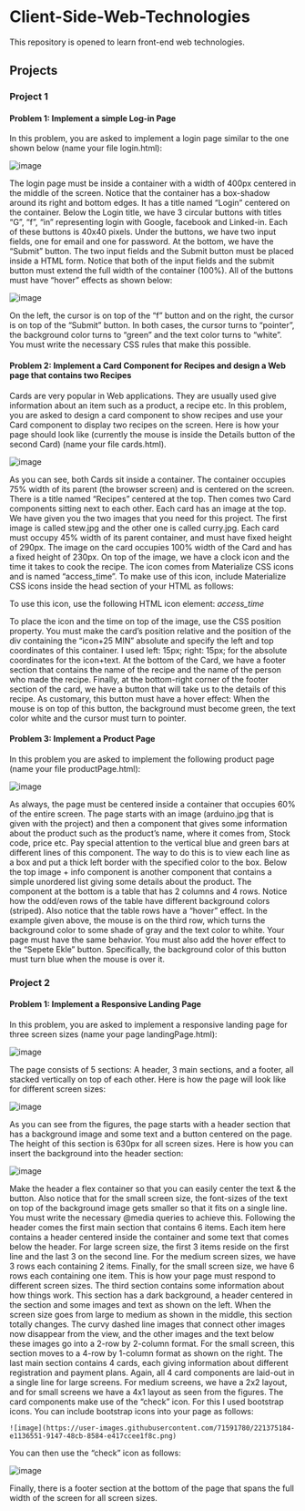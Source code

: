 # Client-Side-Web-Technologies
This repository is opened to learn front-end web technologies.

## Projects
### Project 1
#### Problem 1: Implement a simple Log-in Page
In this problem, you are asked to implement a login page similar to the one shown below (name your file login.html):

![image](https://user-images.githubusercontent.com/71591780/219701356-8885e6ab-840d-4c7a-81b4-931fdb2e18dc.png)

The login page must be inside a container with a width of 400px centered in the middle of the screen. Notice that the container has a box-shadow around its right and bottom edges. It has a title named “Login” centered on the container. Below the Login title, we have 3 circular buttons with titles “G”, “f”, “in” representing login with Google, facebook and Linked-in. Each of these buttons is 40x40 pixels. Under the buttons, we have two input fields, one for email and one for password. At the bottom, we have the “Submit” button. The two input fields and the Submit button must be placed inside a HTML form. Notice that both of the input fields and the submit button must extend the full width of the container (100%).
All of the buttons must have “hover” effects as shown below:

![image](https://user-images.githubusercontent.com/71591780/219701245-712d2f65-ab0c-459c-a39f-d16a4f517160.png)
       
On the left, the cursor is on top of the “f” button and on the right, the cursor is on top of the “Submit” button. In both cases, the cursor turns to “pointer”, the background color turns to “green” and the text color turns to “white”. You must write the necessary CSS rules that make this possible.


#### Problem 2: Implement a Card Component for Recipes and design a Web page that contains two Recipes
Cards are very popular in Web applications. They are usually used give information about an item such as a product, a recipe etc. In this problem, you are asked to design a card component to show recipes and use your Card component to display two recipes on the screen. Here is how your page should look like (currently the mouse is inside the Details button of the second Card) (name your file cards.html).

![image](https://user-images.githubusercontent.com/71591780/219701718-300139aa-7bfb-4fad-872d-bf57afa652f6.png)

As you can see, both Cards sit inside a container. The container occupies 75% width of its parent (the browser screen) and is centered on the screen. There is a title named “Recipes” centered at the top. Then comes two Card components sitting next to each other. Each card has an image at the top. We have given you the two images that you need for this project. The first image is called stew.jpg and the other one is called curry.jpg. Each card must occupy 45% width of its parent container, and must have fixed height of 290px. The image on the card occupies 100% width of the Card and has a fixed height of 230px. On top of the image, we have a clock icon and the time it takes to cook the recipe. The icon comes from Materialize CSS icons and is named “access_time”. To make use of this icon, include Materialize CSS icons inside the head section of your HTML as follows:
<link href="https://fonts.googleapis.com/icon?family=Material+Icons" rel="stylesheet">

To use this icon, use the following HTML icon element:
<i class="material-icons">access_time</i>

To place the icon and the time on top of the image, use the CSS position property. You must make the card’s position relative and the position of the div containing the “icon+25 MIN” absolute and specify the left and top coordinates of this container. I used left: 15px; right: 15px; for the absolute coordinates for the icon+text.
At the bottom of the Card, we have a footer section that contains the name of the recipe and the name of the person who made the recipe. Finally, at the bottom-right corner of the footer section of the card, we have a button that will take us to the details of this recipe. As customary, this button must have a hover effect: When the mouse is on top of this button, the background must become green, the text color white and the cursor must turn to pointer.


#### Problem 3: Implement a Product Page
In this problem you are asked to implement the following product page (name your file productPage.html):

![image](https://user-images.githubusercontent.com/71591780/219701984-4d1bb921-8a9b-4ed5-bdb4-0697febdf594.png)

As always, the page must be centered inside a container that occupies 60% of the entire screen. The page starts with an image (arduino.jpg that is given with the project) and then a component that gives some information about the product such as the product’s name, where it comes from, Stock code, price etc. Pay special attention to the vertical blue and green bars at different lines of this component. The way to do this is to view each line as a box and put a thick left border with the specified color to the box.
Below the top image + info component is another component that contains a simple unordered list giving some details about the product. The component at the bottom is a table that has 2 columns and 4 rows. Notice how the odd/even rows of the table have different background colors (striped). Also notice that the table rows have a “hover” effect. In the example given above, the mouse is on the third row, which turns the background color to some shade of gray and the text color to white. Your page must have the same behavior. You must also add the hover effect to the “Sepete Ekle” button. Specifically, the background color of this button must turn blue when the mouse is over it.


### Project 2
#### Problem 1: Implement a Responsive Landing Page
In this problem, you are asked to implement a responsive landing page for three screen sizes (name your page landingPage.html):

![image](https://user-images.githubusercontent.com/71591780/221375136-b1406d72-fdcd-4afa-8c4a-3536668080c5.png)


The page consists of 5 sections: A header, 3 main sections, and a footer, all stacked vertically on top of each other. Here is how the page will look like for different screen sizes:

![image](https://user-images.githubusercontent.com/71591780/221375152-f1d5e4a0-66ed-493a-acb8-94c7b5901990.png)
   
As you can see from the figures, the page starts with a header section that has a background image and some text and a button centered on the page. The height of this section is 630px for all screen sizes. Here is how you can insert the background into the header section:

![image](https://user-images.githubusercontent.com/71591780/221375162-5616c8a0-84a8-4ff5-9a40-f78d4c1e10cb.png)

Make the header a flex container so that you can easily center the text & the button. Also notice that for the small screen size, the font-sizes of the text on top of the background image gets smaller so that it fits on a single line. You must write the necessary @media queries to achieve this.
Following the header comes the first main section that contains 6 items. Each item here contains a header centered inside the container and some text that comes below the header. For large screen size, the first 3 items reside on the first line and the last 3 on the second line. For the medium screen sizes, we have 3 rows each containing 2 items. Finally, for the small screen size, we have 6 rows each containing one item. This is how your page must respond to different screen sizes.
The third section contains some information about how things work. This section has a dark background, a header centered in the section and some images and text as shown on the left. When the screen size goes from large to medium as shown in the middle, this section totally changes. The curvy dashed line images that connect other images now disappear from the view, and the other images and the text below these images go into a 2-row by 2-column format. For the small screen, this section moves to a 4-row by 1-column format as shown on the right.
The last main section contains 4 cards, each giving information about different registration and payment plans. Again, all 4 card components are laid-out in a single line for large screens. For medium screens, we have a 2x2 layout, and for small screens we have a 4x1 layout as seen from the figures. The card components make use of the “check” icon. For this I used bootstrap icons. You can include bootstrap icons into your page as follows:
    
    ![image](https://user-images.githubusercontent.com/71591780/221375184-e1136551-9147-48cb-8584-e417ccee1f8c.png)

    
You can then use the “check” icon as follows:

![image](https://user-images.githubusercontent.com/71591780/221375199-454aee89-fbeb-4bac-b3b6-bf7103ee867c.png)


Finally, there is a footer section at the bottom of the page that spans the full width of the screen for all screen sizes.

